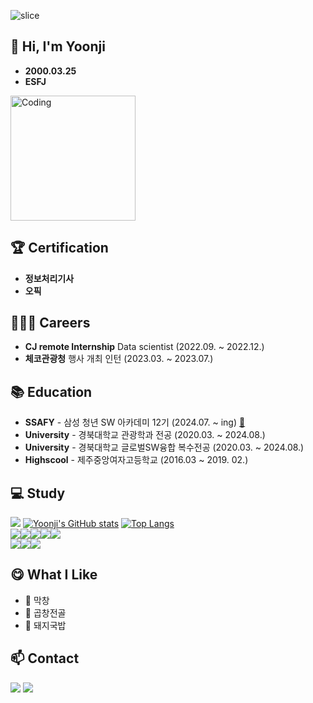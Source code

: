 ![slice](https://capsule-render.vercel.app/api?type=slice&color=auto&height=200&text=Yoonji&fontAlign=70&rotate=13&fontAlignY=25&desc=      )



## 👋 Hi, I'm Yoonji
- **2000.03.25**
- **ESFJ**

<img src="./img/coding.gif" alt="Coding" height="200px" />


## 🏆 Certification
- **정보처리기사** 
- **오픽**
  
## 👨🏻‍💻 Careers

- **CJ remote Internship** Data scientist (2022.09. ~ 2022.12.)
- **체코관광청** 행사 개최 인턴 (2023.03. ~ 2023.07.)

## 📚 Education

- **SSAFY** - 삼성 청년 SW 아카데미 12기 (2024.07. ~ ing) [:link:](https://www.ssafy.com/ksp/jsp/swp/swpMain.jsp)
- **University** - 경북대학교 관광학과 전공 (2020.03. ~ 2024.08.)
- **University** - 경북대학교 글로벌SW융합 복수전공 (2020.03. ~ 2024.08.) 
- **Highscool** - 제주중앙여자고등학교 (2016.03 ~ 2019. 02.)


## 💻 Study


<img src="http://mazandi.herokuapp.com/api?handle=dbswl8668&theme=warm"/> [![Yoonji's GitHub stats](https://github-readme-stats.vercel.app/api?username=greenerrry)](https://github.com/greenerrry/github-readme-stats)
[![Top Langs](https://github-readme-stats.vercel.app/api/top-langs/?username=greenerrry)](https://github.com/greenerrry/github-readme-stats)  
  <img src="https://img.shields.io/badge/Python-3776AB?style=flat-square&logo=Python&logoColor=white"/><img src="https://img.shields.io/badge/C-A8B9CC?style=flat-square&logo=C&logoColor=white"/><img src="https://img.shields.io/badge/HTML-E34F26?style=flat-square&logo=HTML5&logoColor=white"/><img src="https://img.shields.io/badge/CSS3-F68212?style=flat-square&logo=CSS3&logoColor=white"/><img src="https://img.shields.io/badge/JavaScript-F7DF1E?style=flat-square&logo=JavaScript&logoColor=white"/><br/><img src="https://img.shields.io/badge/GitHub-181717?style=flat-square&logo=GitHub&logoColor=white"/><img src="https://img.shields.io/badge/Ubuntu-E95420?style=flat-square&logo=Ubuntu&logoColor=white"/><img src="https://img.shields.io/badge/Java-ED8B00?style=flat-square&logo=Java&logoColor=white"/>

<!-- 주석
-->

## 😋 What I Like
- 🍥 막창
- 🥣 곱창전골
- 🐷 돼지국밥

## 📫 Contact
<div>
<a href="https://github.com/greenerrry/greenerrry"><img src="https://img.shields.io/badge/Blog-181717?style=flat-square&logo=GitHub&logoColor=white"/></a>
<a href="mailto:dbswl8668@gmail.com"><img src="https://img.shields.io/badge/Gmail-EA4335?style=flat-square&logo=Gmail&logoColor=white&link=dbswl8668@gmail.com"/></a>
</div>
